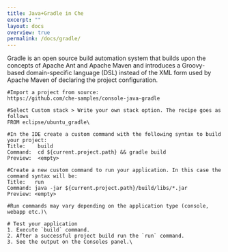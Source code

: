 ```yaml
---
title: Java+Gradle in Che
excerpt: ""
layout: docs
overview: true
permalink: /docs/gradle/
---
```

Gradle is an open source build automation system that builds upon the concepts of Apache Ant and Apache Maven and introduces a Groovy-based domain-specific language (DSL) instead of the XML form used by Apache Maven of declaring the project configuration.
```text  
#Import a project from source:
https://github.com/che-samples/console-java-gradle

#Select Custom stack > Write your own stack option. The recipe goes as follows
FROM eclipse/ubuntu_gradle\
```

```text  
#In the IDE create a custom command with the following syntax to build your project: 
Title:    build
Command:  cd ${current.project.path} && gradle build
Preview:  <empty>

#Create a new custom command to run your application. In this case the command syntax will be: 
Title:   run
Command: java -jar ${current.project.path}/build/libs/*.jar
Preview: <empty>

#Run commands may vary depending on the application type (console, webapp etc.)\
```

```text  
# Test your application
1. Execute `build` command.
2. After a successful project build run the `run` command.
3. See the output on the Consoles panel.\
```
